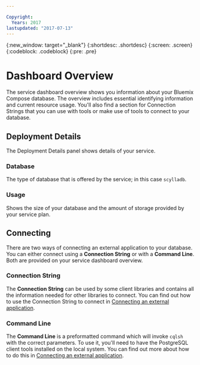 ```yaml
---

Copyright:
  Years: 2017
lastupdated: "2017-07-13"
---
```


{:new_window: target="_blank"}
{:shortdesc: .shortdesc}
{:screen: .screen}
{:codeblock: .codeblock}
{:pre: .pre}

# Dashboard Overview

The service dashboard overview shows you information about your Bluemix Compose database. The overview includes essential identifying information and current resource usage. You'll also find a section for Connection Strings that you can use with tools or make use of tools to connect to your database.

## Deployment Details

The Deployment Details panel shows details of your service.

### Database

The type of database that is offered by the service; in this case `scylladb`.

### Usage

Shows the size of your database and the amount of storage provided by your service plan.

## Connecting

There are two ways of connecting an external application to your database. You can either connect using a **Connection String** or with a **Command Line**. Both are provided on your service dashboard overview.

### Connection String

The **Connection String** can be used by some client libraries and contains all the information needed for other libraries to connect. You can find out how to use the Connection String to connect in [Connecting an external application](./connecting-external.html).

### Command Line

The **Command Line** is a preformatted command which will invoke `cqlsh` with the correct parameters. To use it, you'll need to have the PostgreSQL client tools installed on the local system. You can find out more about how to do this in [Connecting an external application](./connecting-external.html).
